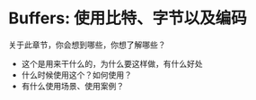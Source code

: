 # Buffers: 使用比特、字节以及编码

关于此章节，你会想到哪些，你想了解哪些？

- 这个是用来干什么的，为什么要这样做，有什么好处
- 什么时候使用这个？如何使用？
- 有什么使用场景、使用案例？
